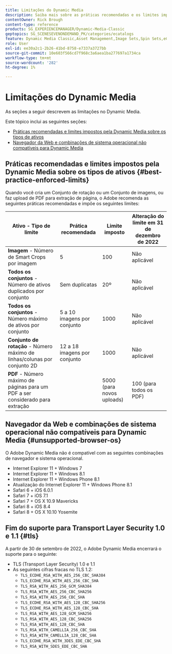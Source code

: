 ```yaml
---
title: Limitações do Dynamic Media
description: Saiba mais sobre as práticas recomendadas e os limites impostos ao criar um Conjunto de imagens ou um Conjunto de rotação ou carregar um PDF. Saiba também sobre combinações de navegador da Web e sistema operacional não compatíveis com o Dynamic Media.
contentOwner: Rick Brough
content-type: reference
products: SG_EXPERIENCEMANAGER/Dynamic-Media-Classic
geptopics: SG_SCENESEVENONDEMAND_PK/categories/ecatalogs
feature: Dynamic Media Classic,Asset Management,Image Sets,Spin Sets,eCatalog
role: User
exl-id: ee30a2c1-2b26-41bd-8758-e7337a3727bb
source-git-commit: 10e603f566cd7f968c3a6aea1ba277697a1734ca
workflow-type: tm+mt
source-wordcount: '282'
ht-degree: 1%

---
```


# Limitações do Dynamic Media

As seções a seguir descrevem as limitações no Dynamic Media.

Este tópico inclui as seguintes seções:

* [Práticas recomendadas e limites impostos pela Dynamic Media sobre os tipos de ativos](#best-practice-enforced-limits)
* [Navegador da Web e combinações de sistema operacional não compatíveis para Dynamic Media](#unsupported-browser-os)

## Práticas recomendadas e limites impostos pela Dynamic Media sobre os tipos de ativos {#best-practice-enforced-limits}

Quando você cria um Conjunto de rotação ou um Conjunto de imagens, ou faz upload de PDF para extração de página, o Adobe recomenda as seguintes práticas recomendadas e impõe os seguintes limites:

| Ativo - Tipo de limite | Prática recomendada | Limite imposto | Alteração do limite em 31 de dezembro de 2022 |
| --- | --- | --- | --- |
| **Imagem** - Número de Smart Crops por imagem | 5 | 100 | Não aplicável |
| **Todos os conjuntos** - Número de ativos duplicados por conjunto | Sem duplicatas | 20º | Não aplicável |
| **Todos os conjuntos** - Número máximo de ativos por conjunto | 5 a 10 imagens por conjunto | 1000 | Não aplicável |
| **Conjunto de rotação** - Número máximo de linhas/colunas por conjunto 2D | 12 a 18 imagens por conjunto | 1000 | Não aplicável |
| **PDF** - Número máximo de páginas para um PDF a ser considerado para extração |  | 5000 (para novos uploads) | 100 (para todos os PDF) |

<!-- See also [Dynamic Media limitations](/help/assets/limitations.md). -->

## Navegador da Web e combinações de sistema operacional não compatíveis para Dynamic Media {#unsupported-browser-os}

<!-- CQDOC-19433 -->

O Adobe Dynamic Media não é compatível com as seguintes combinações de navegador e sistema operacional.

* Internet Explorer 11 + Windows 7
* Internet Explorer 11 + Windows 8.1
* Internet Explorer 11 + Windows Phone 8.1
* Atualização do Internet Explorer 11 + Windows Phone 8.1
* Safari 6 + iOS 6.0.1
* Safari 7 + iOS 7.1
* Safari 7 + OS X 10.9 Mavericks
* Safari 8 + iOS 8.4
* Safari 8 + OS X 10.10 Yosemite

## Fim do suporte para Transport Layer Security 1.0 e 1.1 {#tls}

<!-- CQDOC-19433 -->

A partir de 30 de setembro de 2022, o Adobe Dynamic Media encerrará o suporte para o seguinte:

* TLS (Transport Layer Security) 1.0 e 1.1
* As seguintes cifras fracas no TLS 1.2:
   * `TLS_ECDHE_RSA_WITH_AES_256_CBC_SHA384`
   * `TLS_ECDHE_RSA_WITH_AES_256_CBC_SHA`
   * `TLS_RSA_WITH_AES_256_GCM_SHA384`
   * `TLS_RSA_WITH_AES_256_CBC_SHA256`
   * `TLS_RSA_WITH_AES_256_CBC_SHA`
   * `TLS_ECDHE_RSA_WITH_AES_128_CBC_SHA256`
   * `TLS_ECDHE_RSA_WITH_AES_128_CBC_SHA`
   * `TLS_RSA_WITH_AES_128_GCM_SHA256`
   * `TLS_RSA_WITH_AES_128_CBC_SHA256`
   * `TLS_RSA_WITH_AES_128_CBC_SHA`
   * `TLS_RSA_WITH_CAMELLIA_256_CBC_SHA`
   * `TLS_RSA_WITH_CAMELLIA_128_CBC_SHA`
   * `TLS_ECDHE_RSA_WITH_3DES_EDE_CBC_SHA`
   * `TLS_RSA_WITH_SDES_EDE_CBC_SHA`

